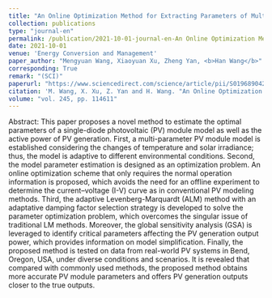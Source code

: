 ```yaml
---
title: "An Online Optimization Method for Extracting Parameters of Multi-parameter PV Module Model Based on Adaptive Levenberg-Marquardt Algorithm"
collection: publications
type: "journal-en"
permalink: /publication/2021-10-01-journal-en-An Online Optimization Method for Extracting Parameters of Multi-parameter PV Module Model Based on Adaptive Levenberg-Marquardt Algorithm
date: 2021-10-01
venue: 'Energy Conversion and Management'
paper_author: "Mengyuan Wang, Xiaoyuan Xu, Zheng Yan, <b>Han Wang</b>"
corresponding: True
remark: "(SCI)"
paperurl: "https://www.sciencedirect.com/science/article/pii/S0196890421007871"
citation: 'M. Wang, X. Xu, Z. Yan and H. Wang. "An Online Optimization Method for Extracting Parameters of Multi-parameter PV Module Model Based on Adaptive Levenberg-Marquardt Algorithm," <i>Energy Conversion and Management</i>, vol. 245, art. no. 114611, 2021.'
volume: "vol. 245, pp. 114611"
---
```


Abstract:
This paper proposes a novel method to estimate the optimal parameters of a single-diode photovoltaic (PV) module model as well as the active power of PV generation. First, a multi-parameter PV module model is established considering the changes of temperature and solar irradiance; thus, the model is adaptive to different environmental conditions. Second, the model parameter estimation is designed as an optimization problem. An online optimization scheme that only requires the normal operation information is proposed, which avoids the need for an offline experiment to determine the current–voltage (I-V) curve as in conventional PV modeling methods. Third, the adaptive Levenberg-Marquardt (ALM) method with an adaptative damping factor selection strategy is developed to solve the parameter optimization problem, which overcomes the singular issue of traditional LM methods. Moreover, the global sensitivity analysis (GSA) is leveraged to identify critical parameters affecting the PV generation output power, which provides information on model simplification. Finally, the proposed method is tested on data from real-world PV systems in Bend, Oregon, USA, under diverse conditions and scenarios. It is revealed that compared with commonly used methods, the proposed method obtains more accurate PV module parameters and offers PV generation outputs closer to the true outputs.
